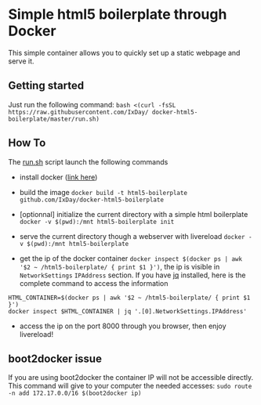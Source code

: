 # Simple html5 boilerplate through Docker

This simple container allows you to quickly set up a static webpage and 
serve it. 

## Getting started

Just run the following command:
`bash <(curl -fsSL https://raw.githubusercontent.com/IxDay/
docker-html5-boilerplate/master/run.sh)`

## How To

The [run.sh](./run.sh) script launch the following commands

* install docker ([link here](https://docs.docker.com/installation/))

* build the image 
`docker build -t html5-boilerplate github.com/IxDay/docker-html5-boilerplate`

* [optionnal] initialize the current directory with a simple html boilerplate
`docker -v $(pwd):/mnt html5-boilerplate init`

* serve the current directory though a webserver with livereload
`docker -v $(pwd):/mnt html5-boilerplate`

* get the ip of the docker container
`docker inspect $(docker ps | awk '$2 ~ /html5-boilerplate/ { print $1 }')`,
the ip is visible in `NetworkSettings` `IPAddress` section. 
If you have [jq](http://stedolan.github.io/jq/) installed, here is the complete
command to access the information
```
HTML_CONTAINER=$(docker ps | awk '$2 ~ /html5-boilerplate/ { print $1 }')
docker inspect $HTML_CONTAINER | jq '.[0].NetworkSettings.IPAddress'
```

* access the ip on the port 8000 through you browser, then enjoy livereload!

## boot2docker issue 

If you are using boot2docker the container IP will not be accessible directly.
This command will give to your computer the needed accesses:
`sudo route -n add 172.17.0.0/16 $(boot2docker ip)`

